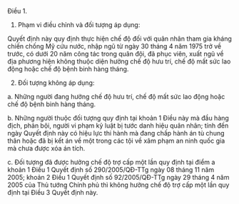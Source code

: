 Điều 1.

1. Phạm vi điều chỉnh và đối tượng áp dụng:

Quyết định này quy định thực hiện chế độ đối với quân nhân tham gia kháng chiến chống Mỹ cứu nước, nhập ngũ từ ngày 30 tháng 4 năm 1975 trở về trước, có dưới 20 năm công tác trong quân đội, đã phục viên, xuất ngũ về địa phương hiện không thuộc diện hưởng chế độ hưu trí, chế độ mất sức lao động hoặc chế độ bệnh binh hàng tháng.

2. Đối tượng không áp dụng:

a. Những người đang hưởng chế độ hưu trí, chế độ mất sức lao động hoặc chế độ bệnh binh hàng tháng.

b. Những người thuộc đối tượng quy định tại khoản 1 Điều này mà đầu hàng địch, phản bội, người vi phạm kỷ luật bị tước danh hiệu quân nhân; tính đến ngày Quyết định này có hiệu lực thi hành mà đang chấp hành án tù chung thân hoặc đã bị kết án về một trong các tội về xâm phạm an ninh quốc gia mà chưa được xóa án tích.

c. Đối tượng đã được hưởng chế độ trợ cấp một lần quy định tại điểm a khoản 1 Điều 1 Quyết định số 290/2005/QĐ-TTg ngày 08 tháng 11 năm 2005; khoản 2 Điều 1 Quyết định số 92/2005/QĐ-TTg ngày 29 tháng 4 năm 2005 của Thủ tướng Chính phủ thì không hưởng chế độ trợ cấp một lần quy định tại Điều 3 Quyết định này.